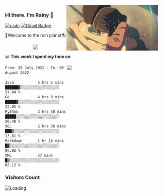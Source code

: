 <img  align='right' height="150" src="https://github.com/LikeRainDay/LikeRainDay/blob/master/pic/img_rain_1.gif?raw=true">



### Hi there. I'm Rainy :lemon:

[![csdn](https://img.shields.io/badge/-csdn-c14438?style=flat-square&logo=c&logoColor=white)](https://blog.csdn.net/qq_15807167)
[![Gmail Badge](https://img.shields.io/badge/-gmail-c14438?style=flat-square&logo=Gmail&logoColor=white&link=mailto:houshuai0816@gmail.com)](mailto:houshuai0816@gmail.com)

🚀Welcome to the rain planet🌎

<center>
<img align='center'  src="https://source.unsplash.com/random/1200x600">
</center>

📊 **This week I spent my time on**

<img align='right'   width="300" src="https://github-readme-stats.vercel.app/api?username=LikeRainDay&show_icons=true&title_color=fff&icon_color=79ff97&text_color=9f9f9f&bg_color=151515">

<!--START_SECTION:waka-->

```text
From: 29 July 2022 - To: 05 August 2022

Java           5 hrs 5 mins    ██████▓░░░░░░░░░░░░░░░░░░   27.04 %
Go             4 hrs 9 mins    █████▓░░░░░░░░░░░░░░░░░░░   22.05 %
Python         3 hrs 50 mins   █████░░░░░░░░░░░░░░░░░░░░   20.40 %
SQL            2 hrs 36 mins   ███▒░░░░░░░░░░░░░░░░░░░░░   13.81 %
Markdown       1 hr 18 mins    █▓░░░░░░░░░░░░░░░░░░░░░░░   06.92 %
XML            57 mins         █▒░░░░░░░░░░░░░░░░░░░░░░░   05.12 %
```

<!--END_SECTION:waka-->

### Visitors Count
<img align="left" src = "https://profile-counter.glitch.me/LikeRainDay/count.svg" alt ="Loading">
